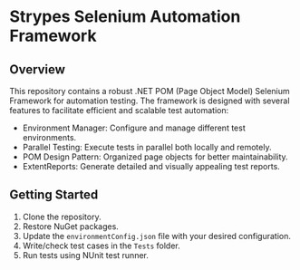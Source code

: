 # Strypes Selenium Automation Framework

## Overview
This repository contains a robust .NET POM (Page Object Model) Selenium Framework for automation testing. The framework is designed with several features to facilitate efficient and scalable test automation:

- Environment Manager: Configure and manage different test environments.
- Parallel Testing: Execute tests in parallel both locally and remotely.
- POM Design Pattern: Organized page objects for better maintainability.
- ExtentReports: Generate detailed and visually appealing test reports.

## Getting Started

1. Clone the repository.
2. Restore NuGet packages.
3. Update the `environmentConfig.json` file with your desired configuration.
4. Write/check test cases in the `Tests` folder.
5. Run tests using NUnit test runner.


